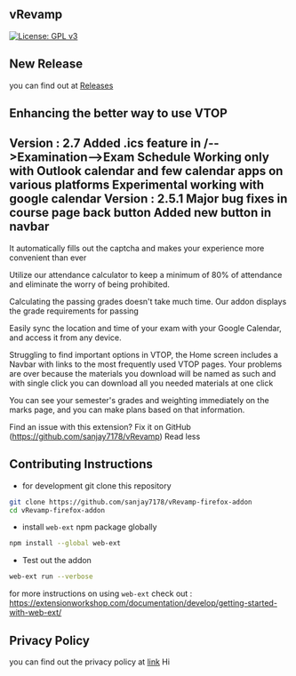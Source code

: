 ## vRevamp
[![License: GPL v3](https://img.shields.io/badge/License-GPLv3-blue.svg)](https://www.gnu.org/licenses/gpl-3.0) 
## New Release 
you can find out at [Releases](https://github.com/sanjay7178/vRevamp/releases/)

Enhancing the better way to use VTOP
---------------------------------------------------------------
Version : 2.7
Added .ics feature in /-->Examination-->Exam Schedule
Working only with Outlook calendar and few calendar apps on various platforms
Experimental working with google calendar
Version : 2.5.1
Major bug fixes in course page back button
Added new button in navbar
---------------------------------------------------------------
It automatically fills out the captcha and makes your experience more convenient than ever

Utilize our attendance calculator to keep a minimum of 80% of attendance and eliminate the worry of being prohibited.

Calculating the passing grades doesn't take much time. Our addon displays the grade requirements for passing

Easily sync the location and time of your exam with your Google Calendar, and access it from any device.

Struggling to find important options in VTOP, the Home screen includes a Navbar with links to the most frequently used VTOP pages.
Your problems are over because the materials you download will be named as such and with single click you can download all you needed materials at one click

You can see your semester's grades and weighting immediately on the marks page, and you can make plans based on that information.

Find an issue with this extension? Fix it on GitHub (https://github.com/sanjay7178/vRevamp)
Read less

## Contributing Instructions 
- for development git clone this repository
```bash
git clone https://github.com/sanjay7178/vRevamp-firefox-addon
cd vRevamp-firefox-addon
```
- install `web-ext` npm package globally
```bash
npm install --global web-ext
```
- Test out the addon
```bash
web-ext run --verbose
```
for more instructions on using `web-ext` check out : https://extensionworkshop.com/documentation/develop/getting-started-with-web-ext/
## Privacy Policy
you can find out the privacy policy at [link](https://vrevamp.nullchapter.tech/privacy-policy)
Hi
